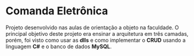 # Comanda Eletrônica

Projeto desenvolvido nas aulas de orientação a objeto na faculdade. O principal objetivo deste projeto era ensinar a arquitetura em três camadas, porém, foi visto como usar as **dlls** e como implementar o **CRUD** usando a linguagem **C#** e o banco de dados **MySQL**. 

